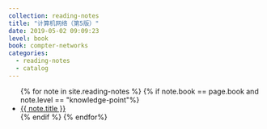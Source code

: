 ```yaml
---
collection: reading-notes
title: "计算机网络（第5版）"
date: 2019-05-02 09:09:23
level: book
book: compter-networks
categories:
  - reading-notes
  - catalog
---
```

<ul>
    {% for note in site.reading-notes %}
	{% if note.book == page.book and note.level == "knowledge-point"%}
	    <li>
		<a href="{{ note.url }}">{{ note.title }}</a>
	    </li>
	{% endif %}
    {% endfor%}
</ul>

